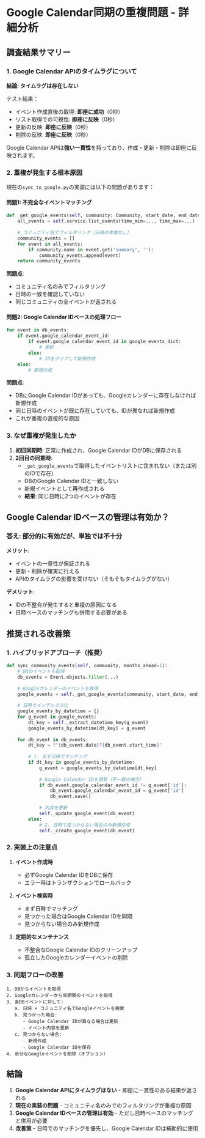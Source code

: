 # Google Calendar同期の重複問題 - 詳細分析

## 調査結果サマリー

### 1. Google Calendar APIのタイムラグについて

**結論: タイムラグは存在しない**

テスト結果：
- イベント作成直後の取得: **即座に成功**（0秒）
- リスト取得での可視性: **即座に反映**（0秒）
- 更新の反映: **即座に反映**（0秒）
- 削除の反映: **即座に反映**（0秒）

Google Calendar APIは**強い一貫性**を持っており、作成・更新・削除は即座に反映されます。

### 2. 重複が発生する根本原因

現在の`sync_to_google.py`の実装には以下の問題があります：

#### 問題1: 不完全なイベントマッチング

```python
def _get_google_events(self, community: Community, start_date, end_date):
    all_events = self.service.list_events(time_min=..., time_max=...)
    
    # コミュニティ名でフィルタリング（日時の考慮なし）
    community_events = []
    for event in all_events:
        if community.name in event.get('summary', ''):
            community_events.append(event)
    return community_events
```

**問題点**:
- コミュニティ名のみでフィルタリング
- 日時の一致を確認していない
- 同じコミュニティの全イベントが返される

#### 問題2: Google Calendar IDベースの処理フロー

```python
for event in db_events:
    if event.google_calendar_event_id:
        if event.google_calendar_event_id in google_events_dict:
            # 更新
        else:
            # IDをクリアして新規作成
    else:
        # 新規作成
```

**問題点**:
- DBにGoogle Calendar IDがあっても、Googleカレンダーに存在しなければ新規作成
- 同じ日時のイベントが既に存在していても、IDが異なれば新規作成
- これが重複の直接的な原因

### 3. なぜ重複が発生したか

1. **初回同期時**: 正常に作成され、Google Calendar IDがDBに保存される
2. **2回目の同期時**: 
   - `_get_google_events`で取得したイベントリストに含まれない（または別のIDで存在）
   - DBのGoogle Calendar IDと一致しない
   - 新規イベントとして再作成される
   - **結果**: 同じ日時に2つのイベントが存在

## Google Calendar IDベースの管理は有効か？

### 答え: 部分的に有効だが、単独では不十分

**メリット**:
- イベントの一意性が保証される
- 更新・削除が確実に行える
- APIのタイムラグの影響を受けない（そもそもタイムラグがない）

**デメリット**:
- IDの不整合が発生すると重複の原因になる
- 日時ベースのマッチングも併用する必要がある

## 推奨される改善策

### 1. ハイブリッドアプローチ（推奨）

```python
def sync_community_events(self, community, months_ahead=1):
    # DBのイベントを取得
    db_events = Event.objects.filter(...)
    
    # Googleカレンダーのイベントを取得
    google_events = self._get_google_events(community, start_date, end_date)
    
    # 日時でインデックス化
    google_events_by_datetime = {}
    for g_event in google_events:
        dt_key = self._extract_datetime_key(g_event)
        google_events_by_datetime[dt_key] = g_event
    
    for db_event in db_events:
        dt_key = f"{db_event.date}T{db_event.start_time}"
        
        # 1. まず日時でマッチング
        if dt_key in google_events_by_datetime:
            g_event = google_events_by_datetime[dt_key]
            
            # Google Calendar IDを更新（不一致の場合）
            if db_event.google_calendar_event_id != g_event['id']:
                db_event.google_calendar_event_id = g_event['id']
                db_event.save()
            
            # 内容を更新
            self._update_google_event(db_event)
        else:
            # 2. 日時で見つからない場合のみ新規作成
            self._create_google_event(db_event)
```

### 2. 実装上の注意点

1. **イベント作成時**
   - 必ずGoogle Calendar IDをDBに保存
   - エラー時はトランザクションでロールバック

2. **イベント検索時**
   - まず日時でマッチング
   - 見つかった場合はGoogle Calendar IDを同期
   - 見つからない場合のみ新規作成

3. **定期的なメンテナンス**
   - 不整合なGoogle Calendar IDのクリーンアップ
   - 孤立したGoogleカレンダーイベントの削除

### 3. 同期フローの改善

```
1. DBからイベントを取得
2. Googleカレンダーから同期間のイベントを取得
3. 各DBイベントに対して:
   a. 日時 + コミュニティ名でGoogleイベントを検索
   b. 見つかった場合:
      - Google Calendar IDが異なる場合は更新
      - イベント内容を更新
   c. 見つからない場合:
      - 新規作成
      - Google Calendar IDを保存
4. 余分なGoogleイベントを削除（オプション）
```

## 結論

1. **Google Calendar APIにタイムラグはない** - 即座に一貫性のある結果が返される
2. **現在の実装の問題** - コミュニティ名のみでのフィルタリングが重複の原因
3. **Google Calendar IDベースの管理は有効** - ただし日時ベースのマッチングと併用が必要
4. **改善策** - 日時でのマッチングを優先し、Google Calendar IDは補助的に使用